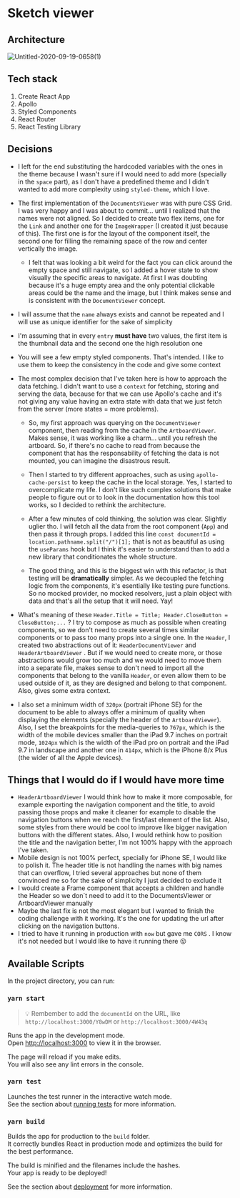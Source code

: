 # Sketch viewer

## Architecture

![Untitled-2020-09-19-0658(1)](https://user-images.githubusercontent.com/7399498/93716271-2346b700-fb6f-11ea-8c50-bc121dbf4966.png)


## Tech stack

1. Create React App
2. Apollo
3. Styled Components
4. React Router
5. React Testing Library

## Decisions

- I left for the end substituting the hardcoded variables with the ones in the theme because I wasn't sure if I would need to add more (specially in the `space` part), as I don't have a predefined theme and I didn't wanted to add more complexity using `styled-theme`, which I love.
- The first implementation of the `DocumentsViewer` was with pure CSS Grid. I was very happy and I was about to commit... until I realized that the names were not aligned. So I decided to create two flex items, one for the `Link` and another one for the `ImageWrapper` (I created it just because of this). The first one is for the layout of the component itself, the second one for filling the remaining space of the row and center vertically the image.

  - I felt that was looking a bit weird for the fact you can click around the empty space and still navigate, so I added a hover state to show visually the specific areas to navigate. At first I was doubting because it's a huge empty area and the only potential clickable areas could be the name and the image, but I think makes sense and is consistent with the `DocumentViewer` concept.

- I will assume that the `name` always exists and cannot be repeated and I will use as unique identifier for the sake of simplicity
- I'm assuming that in every `entry` **must have** two values, the first item is the thumbnail data and the second one the high resolution one
- You will see a few empty styled components. That's intended. I like to use them to keep the consistency in the code and give some context
- The most complex decision that I've taken here is how to approach the data fetching. I didn't want to use a `context` for fetching, storing and serving the data, because for that we can use Apollo's cache and it's not giving any value having an extra state with data that we just fetch from the server (more states = more problems).

  - So, my first approach was querying on the `DocumentViewer` component, then reading from the cache in the `ArtboardViewer`. Makes sense, it was working like a charm... until you refresh the artboard. So, if there's no cache to read from because the component that has the responsability of fetching the data is not mounted, you can imagine the disastrous result.

  - Then I started to try different approaches, such as using `apollo-cache-persist` to keep the cache in the local storage. Yes, I started to overcomplicate my life. I don't like such complex solutions that make people to figure out or to look in the documentation how this tool works, so I decided to rethink the architecture.

  - After a few minutes of cold thinking, the solution was clear. Slightly uglier tho. I will fetch all the data from the root component (`App`) and then pass it through props. I added this line `const documentId = location.pathname.split("/")[1];` that is not as beautiful as using the `useParams` hook but I think it's easier to understand than to add a new library that conditionates the whole structure.

  - The good thing, and this is the biggest win with this refactor, is that testing will be **dramatically** simpler. As we decoupled the fetching logic from the components, it's esentially like testing pure functions. So no mocked provider, no mocked resolvers, just a plain object with data and that's all the setup that it will need. Yay!

- What's meaning of these `Header.Title = Title; Header.CloseButton = CloseButton;...` ? I try to compose as much as possible when creating components, so we don't need to create several times similar components or to pass too many props into a single one. In the `Header`, I created two abstractions out of it: `HeaderDocumentViewer` and `HeaderArtboardViewer` . But if we would need to create more, or those abstractions would grow too much and we would need to move them into a separate file, makes sense to don't need to import all the components that belong to the vanilla `Header`, or even allow them to be used outside of it, as they are designed and belong to that component. Also, gives some extra context.
- I also set a minimum width of `320px` (portrait iPhone SE) for the document to be able to always offer a minimum of quality when displaying the elements (specially the header of the `ArtboardViewer`). Also, I set the breakpoints for the media-queries to `767px`, which is the width of the mobile devices smaller than the iPad 9.7 inches on portrait mode, `1024px` which is the width of the iPad pro on portrait and the iPad 9.7 in landscape and another one in `414px`, which is the iPhone 8/x Plus (the wider of all the Apple devices).

## Things that I would do if I would have more time

- `HeaderArtboardViewer` I would think how to make it more composable, for example exporting the navigation component and the title, to avoid passing those props and make it cleaner for example to disable the navigation buttons when we reach the first/last element of the list. Also, some styles from there would be cool to improve like bigger navigation buttons with the different states. Also, I would rethink how to position the title and the navigation better, I'm not 100% happy with the approach I've taken.
- Mobile design is not 100% perfect, specially for iPhone SE, I would like to polish it. The header title is not handling the names with big names that can overflow, I tried several approaches but none of them convinced me so for the sake of simplicity I just decided to exclude it
- I would create a Frame component that accepts a children and handle the Header so we don´t need to add it to the DocumentsViewer or ArtboardViewer manually
- Maybe the last fix is not the most elegant but I wanted to finish the coding challenge with it working. It's the one for updating the url after clicking on the navigation buttons.
- I tried to have it running in production with `now` but gave me `CORS` . I know it's not needed but I would like to have it running there 😛

## Available Scripts

In the project directory, you can run:

### `yarn start`

> 💡 Rembember to add the `documentId` on the URL, like `http://localhost:3000/Y8wDM` or `http://localhost:3000/4W43q`

Runs the app in the development mode.<br />
Open [http://localhost:3000](http://localhost:3000) to view it in the browser.

The page will reload if you make edits.<br />
You will also see any lint errors in the console.

### `yarn test`

Launches the test runner in the interactive watch mode.<br />
See the section about [running tests](https://facebook.github.io/create-react-app/docs/running-tests) for more information.

### `yarn build`

Builds the app for production to the `build` folder.<br />
It correctly bundles React in production mode and optimizes the build for the best performance.

The build is minified and the filenames include the hashes.<br />
Your app is ready to be deployed!

See the section about [deployment](https://facebook.github.io/create-react-app/docs/deployment) for more information.
